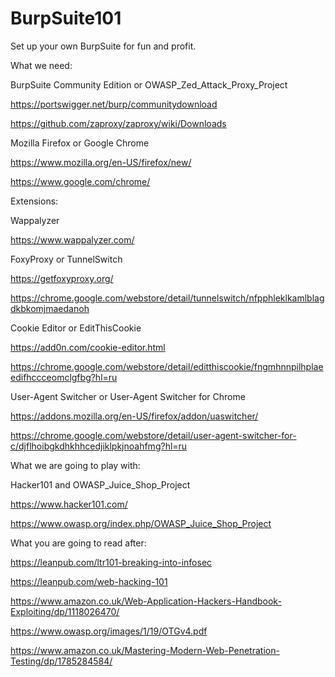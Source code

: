 # BurpSuite101

Set up your own BurpSuite for fun and profit.

What we need:

BurpSuite Community Edition or OWASP_Zed_Attack_Proxy_Project

https://portswigger.net/burp/communitydownload

https://github.com/zaproxy/zaproxy/wiki/Downloads

Mozilla Firefox or Google Chrome

https://www.mozilla.org/en-US/firefox/new/ 

https://www.google.com/chrome/

Extensions:

Wappalyzer  

https://www.wappalyzer.com/

FoxyProxy or TunnelSwitch

https://getfoxyproxy.org/

https://chrome.google.com/webstore/detail/tunnelswitch/nfpphleklkamlblagdkbkomjmaedanoh

Cookie Editor or EditThisCookie

https://add0n.com/cookie-editor.html

https://chrome.google.com/webstore/detail/editthiscookie/fngmhnnpilhplaeedifhccceomclgfbg?hl=ru

User-Agent Switcher or User-Agent Switcher for Chrome

https://addons.mozilla.org/en-US/firefox/addon/uaswitcher/

https://chrome.google.com/webstore/detail/user-agent-switcher-for-c/djflhoibgkdhkhhcedjiklpkjnoahfmg?hl=ru

What we are going to play with:

Hacker101 and OWASP_Juice_Shop_Project

https://www.hacker101.com/

https://www.owasp.org/index.php/OWASP_Juice_Shop_Project

What you are going to read after:

https://leanpub.com/ltr101-breaking-into-infosec

https://leanpub.com/web-hacking-101

https://www.amazon.co.uk/Web-Application-Hackers-Handbook-Exploiting/dp/1118026470/

https://www.owasp.org/images/1/19/OTGv4.pdf

https://www.amazon.co.uk/Mastering-Modern-Web-Penetration-Testing/dp/1785284584/



